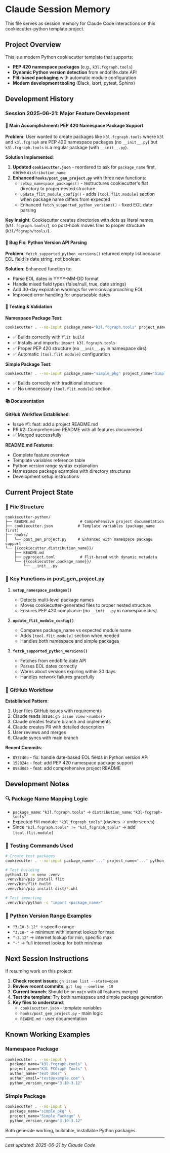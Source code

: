 # Claude Session Memory

This file serves as session memory for Claude Code interactions on this cookiecutter-python template project.

## Project Overview

This is a modern Python cookiecutter template that supports:
- **PEP 420 namespace packages** (e.g., `k3l.fcgraph.tools`)
- **Dynamic Python version detection** from endoflife.date API
- **Flit-based packaging** with automatic module configuration
- **Modern development tooling** (Black, isort, pytest, Sphinx)

## Development History

### Session 2025-06-21: Major Feature Development

#### 🎯 **Main Accomplishment: PEP 420 Namespace Package Support**

**Problem**: User wanted to create packages like `k3l.fcgraph.tools` where `k3l` and `k3l.fcgraph` are PEP 420 namespace packages (no `__init__.py`) but `k3l.fcgraph.tools` is a regular package (with `__init__.py`).

**Solution Implemented**:
1. **Updated `cookiecutter.json`** - reordered to ask for `package_name` first, derive `distribution_name`
2. **Enhanced `hooks/post_gen_project.py`** with three new functions:
   - `setup_namespace_packages()` - restructures cookiecutter's flat directory to proper nested structure
   - `update_flit_module_config()` - adds `[tool.flit.module]` section when package name differs from expected
   - Enhanced `fetch_supported_python_versions()` - fixed EOL date parsing

**Key Insight**: Cookiecutter creates directories with dots as literal names (`k3l.fcgraph.tools/`), so post-hook moves files to proper structure (`k3l/fcgraph/tools/`).

#### 🐛 **Bug Fix: Python Version API Parsing**

**Problem**: `fetch_supported_python_versions()` returned empty list because EOL field is date string, not boolean.

**Solution**: Enhanced function to:
- Parse EOL dates in YYYY-MM-DD format
- Handle mixed field types (false/null, true, date strings)
- Add 30-day expiration warnings for versions approaching EOL
- Improved error handling for unparseable dates

#### 🧪 **Testing & Validation**

**Namespace Package Test**:
```bash
cookiecutter . --no-input package_name="k3l.fcgraph.tools" project_name="K3L FCGraph Tools"
```
- ✅ Builds correctly with `flit build`
- ✅ Installs and imports: `import k3l.fcgraph.tools`
- ✅ Proper PEP 420 structure (no `__init__.py` in namespace dirs)
- ✅ Automatic `[tool.flit.module]` configuration

**Simple Package Test**:
```bash
cookiecutter . --no-input package_name="simple_pkg" project_name="Simple Package"
```
- ✅ Builds correctly with traditional structure
- ✅ No unnecessary `[tool.flit.module]` section

#### 📚 **Documentation**

**GitHub Workflow Established**:
- Issue #1: feat: add a project README.md
- PR #2: Comprehensive README with all features documented
- ✅ Merged successfully

**README.md Features**:
- Complete feature overview
- Template variables reference table
- Python version range syntax explanation
- Namespace package examples with directory structures
- Development setup instructions

## Current Project State

### 📁 **File Structure**
```
cookiecutter-python/
├── README.md                    # Comprehensive project documentation
├── cookiecutter.json           # Template variables (package_name first)
├── hooks/
│   └── post_gen_project.py     # Enhanced with namespace package support
└── {{cookiecutter.distribution_name}}/
    ├── README.md
    ├── pyproject.toml           # Flit-based with dynamic metadata
    └── {{cookiecutter.package_name}}/
        └── __init__.py
```

### 🔧 **Key Functions in post_gen_project.py**

1. **`setup_namespace_packages()`**
   - Detects multi-level package names
   - Moves cookiecutter-generated files to proper nested structure
   - Ensures PEP 420 compliance (no `__init__.py` in namespace dirs)

2. **`update_flit_module_config()`**
   - Compares package_name vs expected module name
   - Adds `[tool.flit.module]` section when needed
   - Handles both namespace and simple packages

3. **`fetch_supported_python_versions()`**
   - Fetches from endoflife.date API
   - Parses EOL dates correctly
   - Warns about versions expiring within 30 days
   - Handles network failures gracefully

### 🚀 **GitHub Workflow**

**Established Pattern**:
1. User files GitHub issues with requirements
2. Claude reads issue: `gh issue view <number>`
3. Claude creates feature branch and implements
4. Claude creates PR with detailed description
5. User reviews and merges
6. Claude syncs with main branch

**Recent Commits**:
- `855f46b` - fix: handle date-based EOL fields in Python version API
- `152824e` - feat: add PEP 420 namespace package support
- `098d0d5` - feat: add comprehensive project README

## Development Notes

### 🔍 **Package Name Mapping Logic**
- `package_name`: `"k3l.fcgraph.tools"` → `distribution_name`: `"k3l-fcgraph-tools"`
- Expected Flit module: `"k3l_fcgraph_tools"` (dashes → underscores)
- Since `"k3l.fcgraph.tools" != "k3l_fcgraph_tools"` → add `[tool.flit.module]`

### 🧪 **Testing Commands Used**
```bash
# Create test packages
cookiecutter . --no-input package_name="..." project_name="..." python_version_range="3.10-3.12"

# Test building
python3.12 -m venv .venv
.venv/bin/pip install flit
.venv/bin/flit build
.venv/bin/pip install dist/*.whl

# Test importing
.venv/bin/python -c "import <package_name>"
```

### 🐍 **Python Version Range Examples**
- `"3.10-3.12"` → specific range
- `"3.10-"` → minimum with internet lookup for max
- `"-3.12"` → internet lookup for min, specific max
- `"-"` → full internet lookup for both min/max

## Next Session Instructions

If resuming work on this project:

1. **Check recent issues**: `gh issue list --state=open`
2. **Review recent commits**: `git log --oneline -10`
3. **Current branch**: Should be on `main` with all features merged
4. **Test the template**: Try both namespace and simple package generation
5. **Key files to understand**:
   - `cookiecutter.json` - template variables
   - `hooks/post_gen_project.py` - main logic
   - `README.md` - user documentation

## Known Working Examples

### Namespace Package
```bash
cookiecutter . --no-input \
  package_name="k3l.fcgraph.tools" \
  project_name="K3L FCGraph Tools" \
  author_name="Test User" \
  author_email="test@example.com" \
  python_version_range="3.10-3.12"
```

### Simple Package  
```bash
cookiecutter . --no-input \
  package_name="simple_pkg" \
  project_name="Simple Package" \
  python_version_range="3.10-3.12"
```

Both generate working, buildable, installable Python packages.

---
*Last updated: 2025-06-21 by Claude Code*